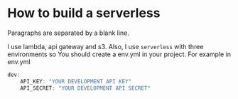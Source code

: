 How to build a serverless 
===========

Paragraphs are separated by a blank line.

I use lambda, api gateway and s3. Also, I use `serverless` with three environments so You should create a env.yml in your project.
For example in env.yml

~~~javascript
dev:
    API_KEY: "YOUR DEVELOPMENT API KEY"
    API_SECRET: "YOUR DEVELOPMENT API SECRET"
~~~

